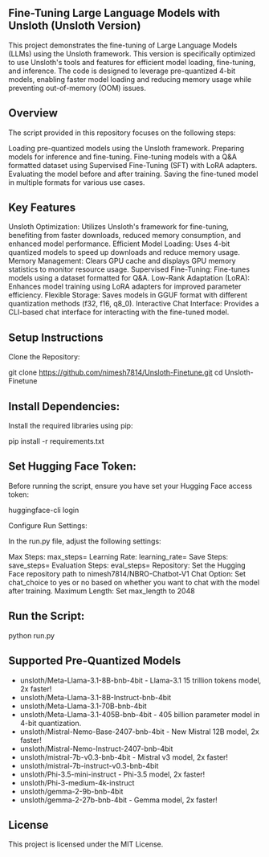## Fine-Tuning Large Language Models with Unsloth (Unsloth Version)
This project demonstrates the fine-tuning of Large Language Models (LLMs) using the Unsloth framework. This version is specifically optimized to use Unsloth's tools and features for efficient model loading, fine-tuning, and inference. The code is designed to leverage pre-quantized 4-bit models, enabling faster model loading and reducing memory usage while preventing out-of-memory (OOM) issues.

## Overview
The script provided in this repository focuses on the following steps:

Loading pre-quantized models using the Unsloth framework.
Preparing models for inference and fine-tuning.
Fine-tuning models with a Q&A formatted dataset using Supervised Fine-Tuning (SFT) with LoRA adapters.
Evaluating the model before and after training.
Saving the fine-tuned model in multiple formats for various use cases.

## Key Features
Unsloth Optimization: Utilizes Unsloth's framework for fine-tuning, benefiting from faster downloads, reduced memory consumption, and enhanced model performance.
Efficient Model Loading: Uses 4-bit quantized models to speed up downloads and reduce memory usage.
Memory Management: Clears GPU cache and displays GPU memory statistics to monitor resource usage.
Supervised Fine-Tuning: Fine-tunes models using a dataset formatted for Q&A.
Low-Rank Adaptation (LoRA): Enhances model training using LoRA adapters for improved parameter efficiency.
Flexible Storage: Saves models in GGUF format with different quantization methods (f32, f16, q8_0).
Interactive Chat Interface: Provides a CLI-based chat interface for interacting with the fine-tuned model.

## Setup Instructions
Clone the Repository:

git clone https://github.com/nimesh7814/Unsloth-Finetune.git
cd Unsloth-Finetune

## Install Dependencies:
Install the required libraries using pip:

pip install -r requirements.txt


## Set Hugging Face Token:

Before running the script, ensure you have set your Hugging Face access token:

huggingface-cli login

Configure Run Settings:

In the run.py file, adjust the following settings:

Max Steps: max_steps=
Learning Rate: learning_rate=
Save Steps: save_steps=
Evaluation Steps: eval_steps=
Repository: Set the Hugging Face repository path to nimesh7814/NBRO-Chatbot-V1
Chat Option: Set chat_choice to yes or no based on whether you want to chat with the model after training.
Maximum Length: Set max_length to 2048

## Run the Script:
python run.py


## Supported Pre-Quantized Models
- unsloth/Meta-Llama-3.1-8B-bnb-4bit - Llama-3.1 15 trillion tokens model, 2x faster!
- unsloth/Meta-Llama-3.1-8B-Instruct-bnb-4bit
- unsloth/Meta-Llama-3.1-70B-bnb-4bit
- unsloth/Meta-Llama-3.1-405B-bnb-4bit - 405 billion parameter model in 4-bit quantization.
- unsloth/Mistral-Nemo-Base-2407-bnb-4bit - New Mistral 12B model, 2x faster!
- unsloth/Mistral-Nemo-Instruct-2407-bnb-4bit
- unsloth/mistral-7b-v0.3-bnb-4bit - Mistral v3 model, 2x faster!
- unsloth/mistral-7b-instruct-v0.3-bnb-4bit
- unsloth/Phi-3.5-mini-instruct - Phi-3.5 model, 2x faster!
- unsloth/Phi-3-medium-4k-instruct
- unsloth/gemma-2-9b-bnb-4bit
- unsloth/gemma-2-27b-bnb-4bit - Gemma model, 2x faster!

## License
This project is licensed under the MIT License.

